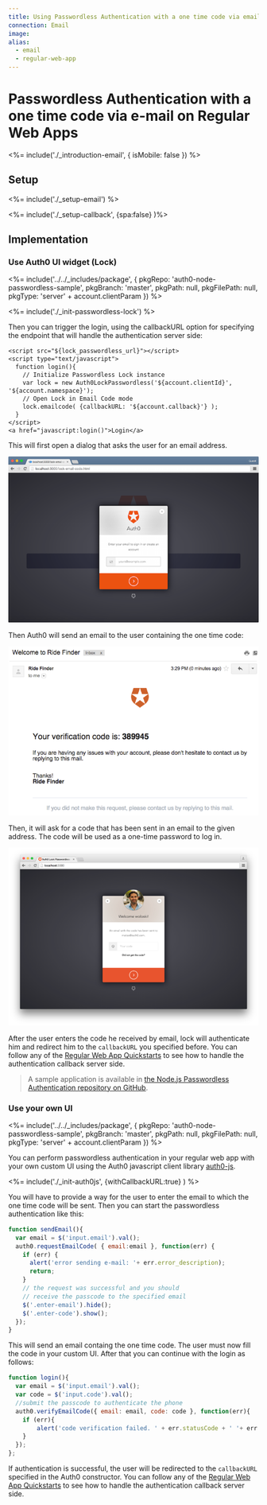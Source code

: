 ```yaml
---
title: Using Passwordless Authentication with a one time code via email on Regular Web Apps
connection: Email
image:
alias:
  - email
  - regular-web-app
---
```


# Passwordless Authentication with a one time code via e-mail on Regular Web Apps

<%= include('./_introduction-email', { isMobile: false }) %>

## Setup

<%= include('./_setup-email') %>

<%= include('./_setup-callback', {spa:false} )%>

## Implementation

### Use Auth0 UI widget (Lock)

<%= include('../../_includes/package', {
  pkgRepo: 'auth0-node-passwordless-sample',
  pkgBranch: 'master',
  pkgPath: null,
  pkgFilePath: null,
  pkgType: 'server' + account.clientParam
}) %>

<%= include('./_init-passwordless-lock') %>

Then you can trigger the login, using the callbackURL option for specifying the endpoint that will handle the authentication server side:

```
<script src="${lock_passwordless_url}"></script>
<script type="text/javascript">
  function login(){
    // Initialize Passwordless Lock instance
    var lock = new Auth0LockPasswordless('${account.clientId}', '${account.namespace}');
    // Open Lock in Email Code mode
    lock.emailcode( {callbackURL: '${account.callback}'} );
  }
</script>
<a href="javascript:login()">Login</a>
```

This will first open a dialog that asks the user for an email address. 

![](/media/articles/connections/passwordless/passwordless-email-request-web.png)

Then Auth0 will send an email to the user containing the one time code:

![](/media/articles/connections/passwordless/passwordless-email-receive-code-web.png)

Then, it will ask for a code that has been sent in an email to the given address. The code will be used as a one-time password to log in.

![](/media/articles/connections/passwordless/passwordless-email-enter-code-web.png)

After the user enters the code he received by email, lock will authenticate him and redirect him to the `callbackURL` you specified before. You can follow any of the [Regular Web App Quickstarts](/quickstart/webapp) to see how to handle the authentication callback server side.

> A sample application is available in [the Node.js Passwordless Authentication repository on GitHub](https://github.com/auth0/auth0-node-passwordless-sample).

### Use your own UI

<%= include('../../_includes/package', {
  pkgRepo: 'auth0-node-passwordless-sample',
  pkgBranch: 'master',
  pkgPath: null,
  pkgFilePath: null,
  pkgType: 'server' + account.clientParam
}) %>

You can perform passwordless authentication in your regular web app with your own custom UI using the Auth0 javascript client library [auth0-js](/libraries/auth0js).

<%= include('./_init-auth0js', {withCallbackURL:true} ) %>

You will have to provide a way for the user to enter the email to which the one time code will be sent. Then you can start the passwordless authentication like this:

```js
function sendEmail(){
  var email = $('input.email').val();
  auth0.requestEmailCode( { email:email }, function(err) {
    if (err) {
      alert('error sending e-mail: '+ err.error_description);
      return;
    }
    // the request was successful and you should 
    // receive the passcode to the specified email
    $('.enter-email').hide();
    $('.enter-code').show();
  });
}
```

This will send an email containg the one time code. The user must now fill the code in your custom UI. After that you can continue with the login as follows:

```js
function login(){
  var email = $('input.email').val();
  var code = $('input.code').val();
  //submit the passcode to authenticate the phone
  auth0.verifyEmailCode({ email: email, code: code }, function(err){
  	if (err){
	    alert('code verification failed. ' + err.statusCode + ' '+ err.error);  	
  	}
  });
};
```

If authentication is successful, the user will be redirected to the `callbackURL` specified in the Auth0 constructor. You can follow any of the [Regular Web App Quickstarts](/quickstart/webapp) to see how to handle the authentication callback server side.